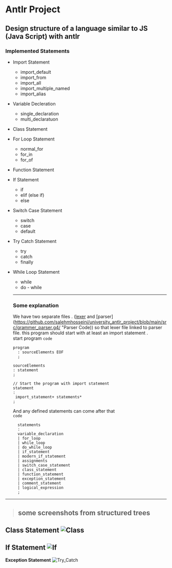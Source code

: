 # Antlr Project
**Design structure of a language similar to JS (Java Script) with antlr**
---
### Implemented Statements 
+ Import Statement
  - import_default
  - import_from
  - import_all
  - import_multiple_named
  - import_alias
+ Variable Decleration 
  - single_declaration
  - multi_declaratuon
+ Class Statement
+ For Loop Statement
  - normal_for
  - for_in
  - for_of
+ Function Statement
+ If Statement
  - if
  - elif (else if)
  - else
+ Switch Case Statement
  - switch
  - case
  - default
+ Try Catch Statement
  - try
  - catch
  - finally
+ While Loop Statement
  - while
  - do - while
  ---
  ### Some explanation
  We have two separate files . ([lexer](https://github.com/salehmhosseini/university_antlr_project/blob/main/src/grammer_lexer.g4/ "Lexer Code") and [parser](https://github.com/salehmhosseini/university_antlr_project/blob/main/src/grammer_parser.g4/ "Parser Code)) so that lexer file linked to parser file.
  this program should start with at least an import statement . <br>
  start program `code`

      program
        : sourceElements EOF
        ;

      sourceElements
      : statement
      ;

      // Start the program with import statement
      statement
      :
       import_statement+ statements*
      ;
   And any defined statements can come after that  <br>
   `code`
  
        statements
        :
        variable_declaration
        | for_loop
        | while_loop
        | do_while_loop
        | if_statement
        | modern_if_statement
        | assignments
        | switch_case_statement
        | class_statement
        | function_statement
        | exception_statement
        | comment_statement
        | logical_expression
        ;
---
> ## some screenshots from structured trees

**Class Statement**
![Class](https://github.com/salehmhosseini/university_antlr_project/blob/main/screenshots/Class.png)
---

**If Statement**
![If](https://github.com/salehmhosseini/university_antlr_project/blob/main/screenshots/If.png)
---

**Exception Statement**
![Try_Catch](https://github.com/salehmhosseini/university_antlr_project/blob/main/screenshots/Try_Catch.png)








